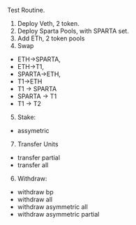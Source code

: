 Test Routine.

1. Deploy Veth, 2 token. 
2. Deploy Sparta Pools, with SPARTA set.
3. Add ETh, 2 token pools
4. Swap 
- ETH->SPARTA, 
- ETH->T1, 
- SPARTA->ETH, 
- T1->ETH
- T1 -> SPARTA
- SPARTA -> T1
- T1 -> T2

5. Stake:
- assymetric

7. Transfer Units
- transfer partial
- transfer all

6. Withdraw:
- withdraw bp
- withdraw all
- withdraw asymmetric all
- withdraw asymmetric partial
